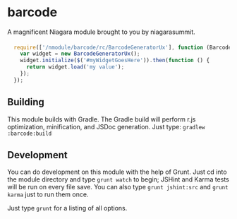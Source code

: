 # barcode

A magnificent Niagara module brought to you by niagarasummit.

#### 



```javascript
  require(['/nmodule/barcode/rc/BarcodeGeneratorUx'], function (BarcodeGeneratorUx) {
    var widget = new BarcodeGeneratorUx();
    widget.initialize($('#myWidgetGoesHere')).then(function () {
      return widget.load('my value');
    });
  });
```



## Building

This module builds with Gradle. The Gradle build will perform r.js optimization,
minification, and JSDoc generation. Just type: `gradlew :barcode:build`

## Development

You can do development on this module with the help of Grunt. Just cd into
the module directory and type `grunt watch` to begin; JSHint and Karma tests
will be run on every file save. You can also type `grunt jshint:src` and
`grunt karma` just to run them once.

Just type `grunt` for a listing of all options.